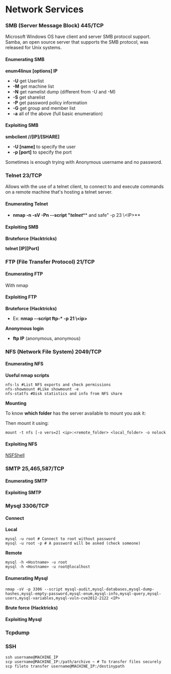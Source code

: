 # Network Services

### SMB (Server Message Block) 445/TCP[​](broken-reference) <a href="#smb-server-message-block-445tcp" id="smb-server-message-block-445tcp"></a>

Microsoft Windows OS have client and server SMB protocol support. Samba, an open source server that supports the SMB protocol, was released for Unix systems.

#### Enumerating SMB[​](broken-reference) <a href="#enumerating-smb" id="enumerating-smb"></a>

**enum4linux \[options] IP**[**​**](broken-reference)

* **-U** get Userlist
* **-M** get machine list
* **-N** get namelist dump (different from -U and -M)
* **-S** get sharelist
* **-P** get password policy information
* **-G** get group and member list
* **-a** all of the above (full basic enumeration)

#### Exploiting SMB[​](broken-reference) <a href="#exploiting-smb" id="exploiting-smb"></a>

**smbclient //\[IP]/\[SHARE]**[**​**](broken-reference)

* **-U \[name]** to specify the user
* **-p \[port]** to specify the port

Sometimes is enough trying with Anonymous username and no password.

### Telnet 23/TCP[​](broken-reference) <a href="#telnet-23tcp" id="telnet-23tcp"></a>

Allows with the use of a telnet client, to connect to and execute commands on a remote machine that's hosting a telnet server.

#### Enumerating Telnet[​](broken-reference) <a href="#enumerating-telnet" id="enumerating-telnet"></a>

* **nmap -n -sV -Pn --script "**_**telnet**_** and safe" -p 23 \\\<IP>**

#### Exploiting SMB[​](broken-reference) <a href="#exploiting-smb-1" id="exploiting-smb-1"></a>

**Bruteforce (Hacktricks)**[**​**](broken-reference)

**telnet \[IP]\[Port]**[**​**](broken-reference)

### FTP (File Transfer Protocol) 21/TCP[​](broken-reference) <a href="#ftp-file-transfer-protocol-21tcp" id="ftp-file-transfer-protocol-21tcp"></a>

#### Enumerating FTP[​](broken-reference) <a href="#enumerating-ftp" id="enumerating-ftp"></a>

With nmap

#### Exploiting FTP[​](broken-reference) <a href="#exploiting-ftp" id="exploiting-ftp"></a>

**Bruteforce (Hacktricks)**[**​**](broken-reference)

* Ex: **nmap --script ftp-\* -p 21 \\\<ip>**

**Anonymous login**[**​**](broken-reference)

* **ftp IP** (anonymous, anonymous)

### NFS (Network File System) 2049/TCP[​](broken-reference) <a href="#nfs-network-file-system--2049tcp" id="nfs-network-file-system--2049tcp"></a>

#### Enumerating NFS[​](broken-reference) <a href="#enumerating-nfs" id="enumerating-nfs"></a>

**Useful nmap scripts**[**​**](broken-reference)

```
nfs-ls #List NFS exports and check permissions
nfs-showmount #Like showmount -e
nfs-statfs #Disk statistics and info from NFS share
```

**Mounting**[**​**](broken-reference)

To know **which folder** has the server available to mount you ask it:

Then mount it using:

```
mount -t nfs [-o vers=2] <ip>:<remote_folder> <local_folder> -o nolock
```

#### Exploiting NFS[​](broken-reference) <a href="#exploiting-nfs" id="exploiting-nfs"></a>

[NSFShell](https://www.pentestpartners.com/security-blog/using-nfsshell-to-compromise-older-environments/)

### SMTP 25,465,587/TCP[​](broken-reference) <a href="#smtp-25465587tcp" id="smtp-25465587tcp"></a>

#### Enumerating SMTP[​](broken-reference) <a href="#enumerating-smtp" id="enumerating-smtp"></a>

#### Exploiting SMTP[​](broken-reference) <a href="#exploiting-smtp" id="exploiting-smtp"></a>

### Mysql 3306/TCP[​](broken-reference) <a href="#mysql-3306tcp" id="mysql-3306tcp"></a>

#### Connect[​](broken-reference) <a href="#connect" id="connect"></a>

**Local**[**​**](broken-reference)

```
mysql -u root # Connect to root without password
mysql -u root -p # A password will be asked (check someone)
```

**Remote**[**​**](broken-reference)

```
mysql -h <Hostname> -u root
mysql -h <Hostname> -u root@localhost
```

#### Enumerating Mysql[​](broken-reference) <a href="#enumerating-mysql" id="enumerating-mysql"></a>

```
nmap -sV -p 3306 --script mysql-audit,mysql-databases,mysql-dump-hashes,mysql-empty-password,mysql-enum,mysql-info,mysql-query,mysql-users,mysql-variables,mysql-vuln-cve2012-2122 <IP>
```

**Brute force (Hacktricks)**[**​**](broken-reference)

#### Exploiting Mysql[​](broken-reference) <a href="#exploiting-mysql" id="exploiting-mysql"></a>

### Tcpdump[​](broken-reference) <a href="#tcpdump" id="tcpdump"></a>

### SSH[​](broken-reference) <a href="#ssh" id="ssh"></a>

```
ssh username@MACHINE_IP
scp username@MACHINE_IP:/path/archive ~ # To transfer files securely
scp fileto transfer username@MACHINE_IP:/destinypath
```
